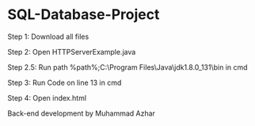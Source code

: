 # SQL-Database-Project

Step 1: Download all files


Step 2: Open HTTPServerExample.java


Step 2.5: Run path %path%;C:\Program Files\Java\jdk1.8.0_131\bin in cmd


Step 3: Run Code on line 13 in cmd


Step 4: Open index.html

Back-end development by Muhammad Azhar
